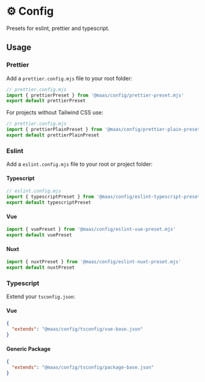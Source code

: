 # ⚙️ Config

Presets for eslint, prettier and typescript.

## Usage

### Prettier

Add a `prettier.config.mjs` file to your root folder:

```js
// prettier.config.mjs
import { prettierPreset } from '@maas/config/prettier-preset.mjs'
export default prettierPreset
```

For projects without Tailwind CSS use:

```js
// prettier.config.mjs
import { prettierPlainPreset } from '@maas/config/prettier-plain-preset.mjs'
export default prettierPlainPreset
```

### Eslint

Add a `eslint.config.mjs` file to your root or project folder:

#### Typescript

```js
// eslint.config.mjs
import { typescriptPreset } from '@maas/config/eslint-typescript-preset.mjs'
export default typescriptPreset
```

#### Vue

```js
import { vuePreset } from '@maas/config/eslint-vue-preset.mjs'
export default vuePreset
```

#### Nuxt

```js
import { nuxtPreset } from '@maas/config/eslint-nuxt-preset.mjs'
export default nuxtPreset
```

### Typescript

Extend your `tsconfig.json`:

#### Vue

```json
{
  "extends": "@maas/config/tsconfig/vue-base.json"
}
```

#### Generic Package

```json
{
  "extends": "@maas/config/tsconfig/package-base.json"
}
```
